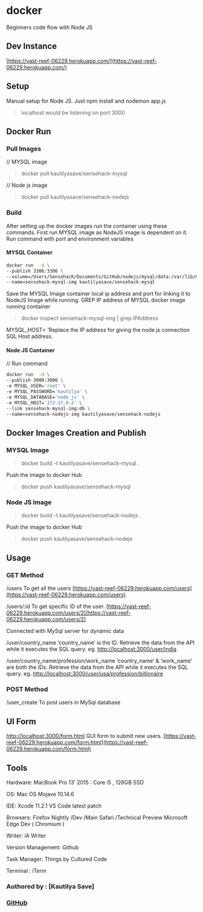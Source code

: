 # docker

Beginners code flow with Node JS

## Dev Instance

[https://vast-reef-06229.herokuapp.com/](https://vast-reef-06229.herokuapp.com/)

## Setup

Manual setup for Node JS. Just npm install and nodemon app.js

> localhost would be listening on port 3000

## Docker Run

### Pull Images

// MYSQL image

> docker pull kautilyasave/sensehack-mysql

// Node js image

> docker pull kautilyasave/sensehack-nodejs

### Build

After setting up the docker images run the container using these commands. First run MYSQL image as NodeJS image is dependent on it. Run command with port and environment variables

#### MYSQL Container

```bash
docker run  -d \
--publish 3306:3306 \
--volume=/Users/SensehacK/Documents/GitHub/nodejs/mysql/data:/var/lib/mysql \
--name=sensehack-mysql-img kautilyasave/sensehack-mysql
```

Save the MYSQL Image container local ip address and port for linking it to NodeJS Image while running. GREP IP address of MYSQL docker image running container

> docker inspect sensehack-mysql-img \| grep IPAddress

MYSQL\_HOST= 'Replace the IP address for giving the node js connection SQL Host address.

#### Node JS Container

// Run command

```bash
docker run  -d \
--publish 3000:3000 \
-e MYSQL_USER='root' \
-e MYSQL_PASSWORD='kautilya' \
-e MYSQL_DATABASE='node_js' \
-e MYSQL_HOST='172.17.0.2' \
--link sensehack-mysql-img:db \
--name=sensehack-nodejs-img kautilyasave/sensehack-nodejs
```

## Docker Images Creation and Publish

### MYSQL Image

> docker build -t kautilyasave/sensehack-mysql .

Push the image to docker Hub

> docker push kautilyasave/sensehack-mysql

### Node JS Image

> docker build -t kautilyasave/sensehack-nodejs .

Push the image to docker Hub

> docker push kautilyasave/sensehack-nodejs

## Usage

### GET Method

/users To get all the users [https://vast-reef-06229.herokuapp.com/users](https://vast-reef-06229.herokuapp.com/users)

/users/:id To get specific ID of the user. [https://vast-reef-06229.herokuapp.com/users/2](https://vast-reef-06229.herokuapp.com/users/2)

Connected with MySql server for dynamic data

/user/country\_name ‘country\_name’ is the ID. Retrieve the data from the API while it executes the SQL query. eg. [http://localhost:3000/user/india](http://localhost:3000/user/india)

/user/country\_name/profession/work\_name ‘country\_name’ & ‘work\_name’ are both the IDs. Retrieve the data from the API while it executes the SQL query. eg. [http://localhost:3000/user/usa/profession/billionaire](http://localhost:3000/user/usa/profession/billionaire)

### POST Method

/user\_create To post users in MySql database

## UI Form

[http://localhost:3000/form.html](http://localhost:3000/form.html) GUI form to submit new users. [https://vast-reef-06229.herokuapp.com/form.html](https://vast-reef-06229.herokuapp.com/form.html)

## Tools

Hardware: MacBook Pro 13’ 2015 : Core i5 , 128GB SSD

OS: Mac OS Mojave 10.14.6

IDE: Xcode 11.2.1 VS Code latest patch

Browsers: Firefox Nightly /Dev /Main Safari /Technical Preview Microsoft Edge Dev \( Chromium \)

Writer: iA Writer

Version Management: Github

Task Manager: Things by Cultured Code

Terminal : iTerm

### Authored by : \[Kautilya Save\]

### [GitHub](https://github.com/SensehacK)

